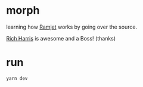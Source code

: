 # morph

learning how [Ramjet](https://github.com/Rich-Harris/ramjet) works by going over the source.

[Rich Harris](https://github.com/Rich-Harris) is awesome and a Boss! (thanks)

# run

```bash
yarn dev
```
